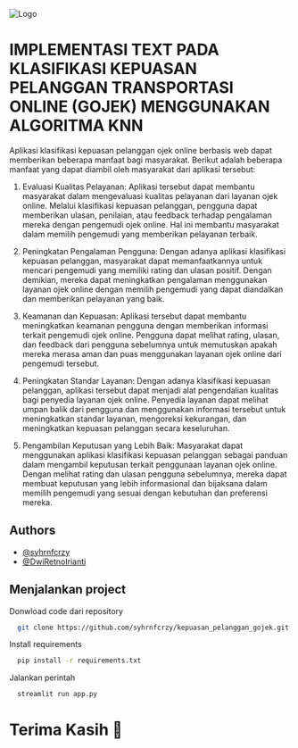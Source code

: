 
![Logo](https://res.cloudinary.com/dyd911kmh/image/upload/v1640050215/image27_frqkzv.png)


# IMPLEMENTASI TEXT PADA KLASIFIKASI KEPUASAN PELANGGAN TRANSPORTASI ONLINE (GOJEK) MENGGUNAKAN ALGORITMA KNN

Aplikasi klasifikasi kepuasan pelanggan ojek online berbasis web dapat memberikan beberapa manfaat bagi masyarakat. Berikut adalah beberapa manfaat yang dapat diambil oleh masyarakat dari aplikasi tersebut:

1. Evaluasi Kualitas Pelayanan: Aplikasi tersebut dapat membantu masyarakat dalam mengevaluasi kualitas pelayanan dari layanan ojek online. Melalui klasifikasi kepuasan pelanggan, pengguna dapat memberikan ulasan, penilaian, atau feedback terhadap pengalaman mereka dengan pengemudi ojek online. Hal ini membantu masyarakat dalam memilih pengemudi yang memberikan pelayanan terbaik.

2. Peningkatan Pengalaman Pengguna: Dengan adanya aplikasi klasifikasi kepuasan pelanggan, masyarakat dapat memanfaatkannya untuk mencari pengemudi yang memiliki rating dan ulasan positif. Dengan demikian, mereka dapat meningkatkan pengalaman menggunakan layanan ojek online dengan memilih pengemudi yang dapat diandalkan dan memberikan pelayanan yang baik.

3. Keamanan dan Kepuasan: Aplikasi tersebut dapat membantu meningkatkan keamanan pengguna dengan memberikan informasi terkait pengemudi ojek online. Pengguna dapat melihat rating, ulasan, dan feedback dari pengguna sebelumnya untuk memutuskan apakah mereka merasa aman dan puas menggunakan layanan ojek online dari pengemudi tersebut.

4. Peningkatan Standar Layanan: Dengan adanya klasifikasi kepuasan pelanggan, aplikasi tersebut dapat menjadi alat pengendalian kualitas bagi penyedia layanan ojek online. Penyedia layanan dapat melihat umpan balik dari pengguna dan menggunakan informasi tersebut untuk meningkatkan standar layanan, mengoreksi kekurangan, dan meningkatkan kepuasan pelanggan secara keseluruhan.

5. Pengambilan Keputusan yang Lebih Baik: Masyarakat dapat menggunakan aplikasi klasifikasi kepuasan pelanggan sebagai panduan dalam mengambil keputusan terkait penggunaan layanan ojek online. Dengan melihat rating dan ulasan pengguna sebelumnya, mereka dapat membuat keputusan yang lebih informasional dan bijaksana dalam memilih pengemudi yang sesuai dengan kebutuhan dan preferensi mereka.



## Authors

- [@syhrnfcrzy](https://github.com/syhrnfcrzy)
- [@DwiRetnoIrianti](https://github.com/DwiRetnoIrianti)



## Menjalankan project

Donwload code dari repository 
```bash
  git clone https://github.com/syhrnfcrzy/kepuasan_pelanggan_gojek.git
```
Install requirements
```bash
  pip install -r requirements.txt
```
Jalankan perintah
```bash
  streamlit run app.py
```


# Terima Kasih 🖖
